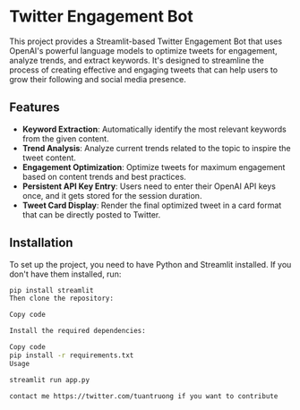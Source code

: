 # Twitter Engagement Bot

This project provides a Streamlit-based Twitter Engagement Bot that uses OpenAI's powerful language models to optimize tweets for engagement, analyze trends, and extract keywords. It's designed to streamline the process of creating effective and engaging tweets that can help users to grow their following and social media presence.

## Features

- **Keyword Extraction**: Automatically identify the most relevant keywords from the given content.
- **Trend Analysis**: Analyze current trends related to the topic to inspire the tweet content.
- **Engagement Optimization**: Optimize tweets for maximum engagement based on content trends and best practices.
- **Persistent API Key Entry**: Users need to enter their OpenAI API keys once, and it gets stored for the session duration.
- **Tweet Card Display**: Render the final optimized tweet in a card format that can be directly posted to Twitter.

## Installation

To set up the project, you need to have Python and Streamlit installed. If you don't have them installed, run:

```bash
pip install streamlit
Then clone the repository:

Copy code

Install the required dependencies:

Copy code
pip install -r requirements.txt
Usage

streamlit run app.py

contact me https://twitter.com/tuantruong if you want to contribute